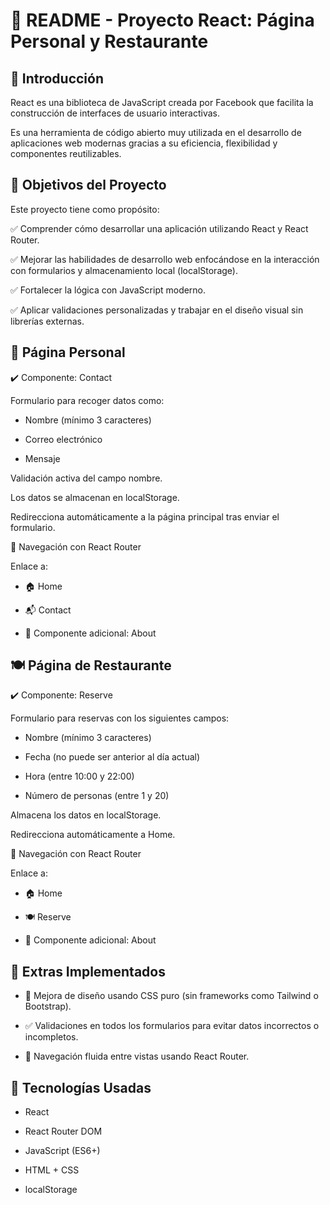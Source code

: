 # 📘 README - Proyecto React: Página Personal y Restaurante

## 🧠 Introducción

React es una biblioteca de JavaScript creada por Facebook que facilita la construcción de interfaces de usuario interactivas.

Es una herramienta de código abierto muy utilizada en el desarrollo de aplicaciones web modernas gracias a su eficiencia, flexibilidad y componentes reutilizables.

## 🎯 Objetivos del Proyecto

Este proyecto tiene como propósito:

✅ Comprender cómo desarrollar una aplicación utilizando React y React Router.

✅ Mejorar las habilidades de desarrollo web enfocándose en la interacción con formularios y almacenamiento local (localStorage).

✅ Fortalecer la lógica con JavaScript moderno.

✅ Aplicar validaciones personalizadas y trabajar en el diseño visual sin librerías externas.

## 🧩 Página Personal

✔️ Componente: Contact

Formulario para recoger datos como:

- Nombre (mínimo 3 caracteres)

- Correo electrónico

- Mensaje

Validación activa del campo nombre.

Los datos se almacenan en localStorage.

Redirecciona automáticamente a la página principal tras enviar el formulario.

🔗 Navegación con React Router

Enlace a:

- 🏠 Home

- 📬 Contact

- 💬 Componente adicional: About

## 🍽️ Página de Restaurante

✔️ Componente: Reserve

Formulario para reservas con los siguientes campos:

- Nombre (mínimo 3 caracteres)

- Fecha (no puede ser anterior al día actual)

- Hora (entre 10:00 y 22:00)

- Número de personas (entre 1 y 20)

Almacena los datos en localStorage.

Redirecciona automáticamente a Home.

🔗 Navegación con React Router

Enlace a:

- 🏠 Home

- 🍽️ Reserve

- 💬 Componente adicional: About

## 🌟 Extras Implementados

- 🎨 Mejora de diseño usando CSS puro (sin frameworks como Tailwind o Bootstrap).

- ✅ Validaciones en todos los formularios para evitar datos incorrectos o incompletos.

- 🔁 Navegación fluida entre vistas usando React Router.

## 🚀 Tecnologías Usadas

- React

- React Router DOM

- JavaScript (ES6+)

- HTML + CSS

- localStorage
